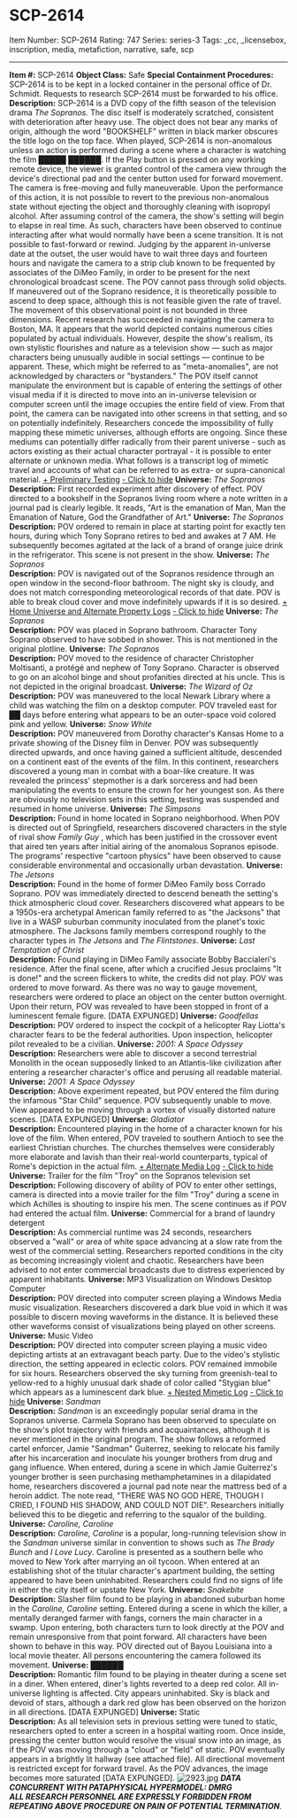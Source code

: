 # SCP-2614
Item Number: SCP-2614
Rating: 747
Series: series-3
Tags: _cc, _licensebox, inscription, media, metafiction, narrative, safe, scp

---

**Item #:** SCP-2614
**Object Class:** Safe
**Special Containment Procedures:** SCP-2614 is to be kept in a locked container in the personal office of Dr. Schmidt. Requests to research SCP-2614 must be forwarded to his office.
**Description:** SCP-2614 is a DVD copy of the fifth season of the television drama _The Sopranos._ The disc itself is moderately scratched, consistent with deterioration after heavy use. The object does not bear any marks of origin, although the word "BOOKSHELF" written in black marker obscures the title logo on the top face.
When played, SCP-2614 is non-anomalous unless an action is performed during a scene where a character is watching the film █████ ██████. If the Play button is pressed on any working remote device, the viewer is granted control of the camera view through the device's directional pad and the center button used for forward movement. The camera is free-moving and fully maneuverable. Upon the performance of this action, it is not possible to revert to the previous non-anomalous state without ejecting the object and thoroughly cleaning with isopropyl alcohol.
After assuming control of the camera, the show's setting will begin to elapse in real time. As such, characters have been observed to continue interacting after what would normally have been a scene transition. It is not possible to fast-forward or rewind. Judging by the apparent in-universe date at the outset, the user would have to wait three days and fourteen hours and navigate the camera to a strip club known to be frequented by associates of the DiMeo Family, in order to be present for the next chronological broadcast scene.
The POV cannot pass through solid objects. If maneuvered out of the Soprano residence, it is theoretically possible to ascend to deep space, although this is not feasible given the rate of travel.
The movement of this observational point is not bounded in three dimensions. Recent research has succeeded in navigating the camera to Boston, MA. It appears that the world depicted contains numerous cities populated by actual individuals. However, despite the show's realism, its own stylistic flourishes and nature as a television show — such as major characters being unusually audible in social settings — continue to be apparent. These, which might be referred to as "meta-anomalies", are not acknowledged by characters or "bystanders."
The POV itself cannot manipulate the environment but is capable of entering the settings of other visual media if it is directed to move into an in-universe television or computer screen until the image occupies the entire field of view. From that point, the camera can be navigated into other screens in that setting, and so on potentially indefinitely.
Researchers concede the impossibility of fully mapping these mimetic universes, although efforts are ongoing. Since these mediums can potentially differ radically from their parent universe - such as actors existing as their actual character portrayal - it is possible to enter alternate or unknown media.
What follows is a transcript log of mimetic travel and accounts of what can be referred to as extra- or supra-canonical material.
[\+ Preliminary Testing](javascript:;)
[\- Click to hide](javascript:;)
**Universe:** _The Sopranos_  
**Description:** First recorded experiment after discovery of effect. POV directed to a bookshelf in the Sopranos living room where a note written in a journal pad is clearly legible. It reads, "Art is the emanation of Man, Man the Emanation of Nature, God the Grandfather of Art."
**Universe:** _The Sopranos_  
**Description:** POV ordered to remain in place at starting point for exactly ten hours, during which Tony Soprano retires to bed and awakes at 7 AM. He subsequently becomes agitated at the lack of a brand of orange juice drink in the refrigerator. This scene is not present in the show.
**Universe:** _The Sopranos_  
**Description:** POV is navigated out of the Sopranos residence through an open window in the second-floor bathroom. The night sky is cloudy, and does not match corresponding meteorological records of that date. POV is able to break cloud cover and move indefinitely upwards if it is so desired.
[\+ Home Universe and Alternate Property Logs](javascript:;)
[\- Click to hide](javascript:;)
**Universe:** _The Sopranos_  
**Description:** POV was placed in Soprano bathroom. Character Tony Soprano observed to have sobbed in shower. This is not mentioned in the original plotline.
**Universe:** _The Sopranos_  
**Description:** POV moved to the residence of character Christopher Moltisanti, a protégé and nephew of Tony Soprano. Character is observed to go on an alcohol binge and shout profanities directed at his uncle. This is not depicted in the original broadcast.
**Universe:** _The Wizard of Oz_  
**Description:** POV was maneuvered to the local Newark Library where a child was watching the film on a desktop computer. POV traveled east for ██ days before entering what appears to be an outer-space void colored pink and yellow.
**Universe:** _Snow White_  
**Description:** POV maneuvered from Dorothy character's Kansas Home to a private showing of the Disney film in Denver. POV was subsequently directed upwards, and once having gained a sufficient altitude, descended on a continent east of the events of the film. In this continent, researchers discovered a young man in combat with a boar-like creature. It was revealed the princess' stepmother is a dark sorceress and had been manipulating the events to ensure the crown for her youngest son. As there are obviously no television sets in this setting, testing was suspended and resumed in home universe.
**Universe:** _The Simpsons_  
**Description:** Found in home located in Soprano neighborhood. When POV is directed out of Springfield, researchers discovered characters in the style of rival show _Family Guy_ , which has been justified in the crossover event that aired ten years after initial airing of the anomalous Sopranos episode. The programs' respective "cartoon physics" have been observed to cause considerable environmental and occasionally urban devastation.
**Universe:** _The Jetsons_  
**Description:** Found in the home of former DiMeo Family boss Corrado Soprano. POV was immediately directed to descend beneath the setting's thick atmospheric cloud cover. Researchers discovered what appears to be a 1950s-era archetypal American family referred to as "the Jacksons" that live in a WASP suburban community inoculated from the planet's toxic atmosphere. The Jacksons family members correspond roughly to the character types in _The Jetsons_ and _The Flintstones_.
**Universe:** _Last Temptation of Christ_  
**Description:** Found playing in DiMeo Family associate Bobby Baccialeri's residence. After the final scene, after which a crucified Jesus proclaims "It is done!" and the screen flickers to white, the credits did not play. POV was ordered to move forward. As there was no way to gauge movement, researchers were ordered to place an object on the center button overnight. Upon their return, POV was revealed to have been stopped in front of a luminescent female figure. [DATA EXPUNGED]
**Universe:** _Goodfellas_  
**Description:** POV ordered to inspect the cockpit of a helicopter Ray Liotta's character fears to be the federal authorities. Upon inspection, helicopter pilot revealed to be a civilian.
**Universe:** _2001: A Space Odyssey_  
**Description:** Researchers were able to discover a second terrestrial Monolith in the ocean supposedly linked to an Atlantis-like civilization after entering a researcher character's office and perusing all readable material.
**Universe:** _2001: A Space Odyssey_  
**Description:** Above experiment repeated, but POV entered the film during the infamous "Star Child" sequence. POV subsequently unable to move. View appeared to be moving through a vortex of visually distorted nature scenes. [DATA EXPUNGED]
**Universe:** _Gladiator_  
**Description:** Encountered playing in the home of a character known for his love of the film. When entered, POV traveled to southern Antioch to see the earliest Christian churches. The churches themselves were considerably more elaborate and lavish than their real-world counterparts, typical of Rome's depiction in the actual film.
[\+ Alternate Media Log](javascript:;)
[\- Click to hide](javascript:;)
**Universe:** Trailer for the film "Troy" on the Sopranos television set  
**Description:** Following discovery of ability of POV to enter other settings, camera is directed into a movie trailer for the film "Troy" during a scene in which Achilles is shouting to inspire his men. The scene continues as if POV had entered the actual film.
**Universe:** Commercial for a brand of laundry detergent  
**Description:** As commercial runtime was 24 seconds, researchers observed a "wall" or area of white space advancing at a slow rate from the west of the commercial setting. Researchers reported conditions in the city as becoming increasingly violent and chaotic. Researchers have been advised to not enter commercial broadcasts due to distress experienced by apparent inhabitants.
**Universe:** MP3 Visualization on Windows Desktop Computer  
**Description:** POV directed into computer screen playing a Windows Media music visualization. Researchers discovered a dark blue void in which it was possible to discern moving waveforms in the distance. It is believed these other waveforms consist of visualizations being played on other screens.
**Universe:** Music Video  
**Description:** POV directed into computer screen playing a music video depicting artists at an extravagant beach party. Due to the video's stylistic direction, the setting appeared in eclectic colors. POV remained immobile for six hours. Researchers observed the sky turning from greenish-teal to yellow-red to a highly unusual dark shade of color called "Stygian blue" which appears as a luminescent dark blue.
[\+ Nested Mimetic Log](javascript:;)
[\- Click to hide](javascript:;)
**Universe:** _Sandman_  
**Description:** _Sandman_ is an exceedingly popular serial drama in the Sopranos universe. Carmela Soprano has been observed to speculate on the show's plot trajectory with friends and acquaintances, although it is never mentioned in the original program. The show follows a reformed cartel enforcer, Jamie "Sandman" Guiterrez, seeking to relocate his family after his incarceration and inoculate his younger brothers from drug and gang influence. When entered, during a scene in which Jamie Guiterrez's younger brother is seen purchasing methamphetamines in a dilapidated home, researchers discovered a journal pad note near the mattress bed of a heroin addict. The note read, "THERE WAS NO GOD HERE, THOUGH I CRIED, I FOUND HIS SHADOW, AND COULD NOT DIE". Researchers initially believed this to be diegetic and referring to the squalor of the building.
**Universe:** _Caroline, Caroline_  
**Description:** _Caroline, Caroline_ is a popular, long-running television show in the _Sandman_ universe similar in convention to shows such as _The Brady Bunch_ and _I Love Lucy_. Caroline is presented as a southern belle who moved to New York after marrying an oil tycoon. When entered at an establishing shot of the titular character's apartment building, the setting appeared to have been uninhabited. Researchers could find no signs of life in either the city itself or upstate New York.
**Universe:** _Snakebite_  
**Description:** Slasher film found to be playing in abandoned suburban home in the _Caroline, Caroline_ setting. Entered during a scene in which the killer, a mentally deranged farmer with fangs, corners the main character in a swamp. Upon entering, both characters turn to look directly at the POV and remain unresponsive from that point forward. All characters have been shown to behave in this way. POV directed out of Bayou Louisiana into a local movie theater. All persons encountering the camera followed its movement.
**Universe:** ██████  
**Description:** Romantic film found to be playing in theater during a scene set in a diner. When entered, diner's lights reverted to a deep red color. All in-universe lighting is affected. City appears uninhabited. Sky is black and devoid of stars, although a dark red glow has been observed on the horizon in all directions. [DATA EXPUNGED]
**Universe:** Static  
**Description:** As all television sets in previous setting were tuned to static, researchers opted to enter a screen in a hospital waiting room. Once inside, pressing the center button would resolve the visual snow into an image, as if the POV was moving through a "cloud" or "field" of static. POV eventually appears in a brightly lit hallway (see attached file). All directional movement is restricted except for forward travel. As the POV advances, the image becomes more saturated [DATA EXPUNGED].
![2923.jpg](https://scp-wiki.wdfiles.com/local--files/scp-2614/2923.jpg)
**_DATA CONCURRENT WITH PATAPHYSICAL HYPERMODEL: DMRG  
ALL RESEARCH PERSONNEL ARE EXPRESSLY FORBIDDEN FROM REPEATING ABOVE PROCEDURE ON PAIN OF POTENTIAL TERMINATION_**.